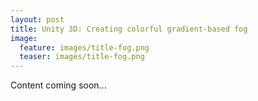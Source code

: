 ```yaml
---
layout: post
title: Unity 3D: Creating colorful gradient-based fog
image:
  feature: images/title-fog.png
  teaser: images/title-fog.png
---
```


Content coming soon...
